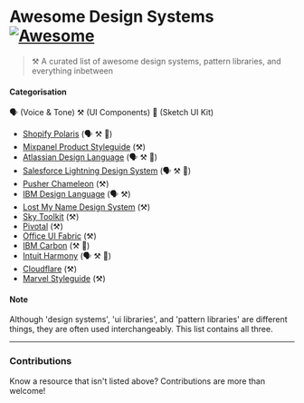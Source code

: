 # Awesome Design Systems [![Awesome](https://cdn.rawgit.com/sindresorhus/awesome/d7305f38d29fed78fa85652e3a63e154dd8e8829/media/badge.svg)](https://github.com/sindresorhus/awesome)

> ⚒ A curated list of awesome design systems, pattern libraries, and everything inbetween

#### Categorisation

🗣 (Voice & Tone)
⚒ (UI Components)
🎨 (Sketch UI Kit)


- [Shopify Polaris](https://polaris.shopify.com) (🗣 ⚒ 🎨)
- [Mixpanel Product Styleguide](http://mixpanel.github.io/mixpanel-common/examples/style-guide-new) (⚒)
- [Atlassian Design Language](https://atlassian.design) (🗣 ⚒ 🎨)
- [Salesforce Lightning Design System](https://www.lightningdesignsystem.com) (🗣 ⚒ 🎨)
- [Pusher Chameleon](http://pusher.github.io/chameleon/) (⚒)
- [IBM Design Language](https://www.ibm.com/design/language/) (🗣 ⚒)
- [Lost My Name Design System](http://design-system.lostmy.name/) (⚒)
- [Sky Toolkit](https://www.sky.com/toolkit) (⚒)
- [Pivotal](http://styleguide.pivotal.io/) (⚒)
- [Office UI Fabric](https://dev.office.com/fabric) (⚒)
- [IBM Carbon](http://carbondesignsystem.com/) (⚒ 🎨)
- [Intuit Harmony](http://harmony.intuit.com/) (🗣 ⚒ 🎨)
- [Cloudflare](https://cloudflare.github.io/cf-ui/) (⚒)
- [Marvel Styleguide](https://marvelapp.com/styleguide) (⚒)


#### Note

Although 'design systems', 'ui libraries', and 'pattern libraries' are different things, they are often used interchangeably. This list contains all three.

---
### Contributions
Know a resource that isn't listed above? Contributions are more than welcome!
